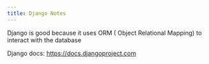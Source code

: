 ```yaml
---
title: Django Notes
---
```


Django is good because it uses ORM ( Object Relational Mapping) to interact with the database

Django docs: https://docs.djangoproject.com
